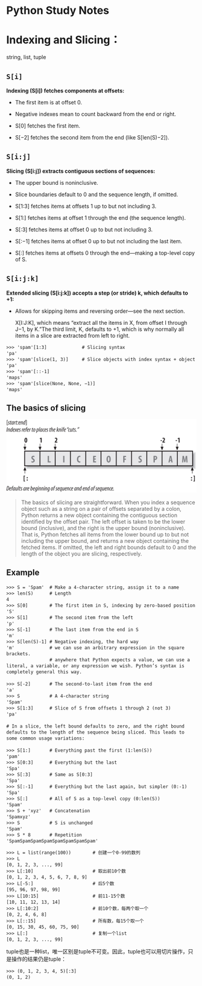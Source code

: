 # Python Study Notes



# Indexing and Slicing：

string, list, tuple





## `S[i]`

**Indexing (S[i]) fetches components at offsets:**

- The first item is at offset 0.


- Negative indexes mean to count backward from the end or right.


- S[0] fetches the first item.


- S[−2] fetches the second item from the end (like S[len(S)−2]).



## `S[i:j]`

**Slicing (S[i:j]) extracts contiguous sections of sequences:**

- The upper bound is noninclusive.


- Slice boundaries default to 0 and the sequence length, if omitted.


- S[1:3] fetches items at offsets 1 up to but not including 3.


- S[1:] fetches items at offset 1 through the end (the sequence length).


- S[:3] fetches items at offset 0 up to but not including 3.


- S[:−1] fetches items at offset 0 up to but not including the last item.


- S[:] fetches items at offsets 0 through the end—making a top-level copy of S.



## `S[i:j:k]`

**Extended slicing (S[i:j:k]) accepts a step (or stride) k, which defaults to +1:**

- Allows for skipping items and reversing order—see the next section.

  X[I:J:K], which means “extract all the items in X, from offset I through J−1, by K.”The third limit, K, defaults to +1, which is why normally all items in a slice are extracted from left to right. 

```
>>> 'spam'[1:3] 			# Slicing syntax
'pa'
>>> 'spam'[slice(1, 3)] 	# Slice objects with index syntax + object
'pa'
>>> 'spam'[::-1] 
'maps'
>>> 'spam'[slice(None, None, −1)] 
'maps'
```



## The basics of slicing

![Slicing](img/Slicing.jpg)

> The basics of slicing are straightforward. When you index a sequence object such as a string on a pair of offsets separated by a colon, Python returns a new object containing the contiguous section identified by the offset pair. The left offset is taken to be the lower bound (inclusive), and the right is the upper bound (noninclusive). That is, Python fetches all items from the lower bound up to but not including the upper bound, and returns a new object containing the fetched items. If omitted, the left and right bounds default to 0 and the length of the object you are slicing, respectively.



## Example

```
>>> S = 'Spam'	# Make a 4-character string, assign it to a name 
>>> len(S) 		# Length
4		
>>> S[0] 		# The first item in S, indexing by zero-based position
'S'
>>> S[1] 		# The second item from the left
'p'
>>> S[-1] 		# The last item from the end in S
'm'
>>> S[len(S)-1] # Negative indexing, the hard way
'm'				# we can use an arbitrary expression in the square brackets.
				# anywhere that Python expects a value, we can use a literal, a variable, or any expression we wish. Python’s syntax is completely general this way.

>>> S[-2] 		# The second-to-last item from the end
'a'
>>> S 			# A 4-character string 
'Spam'
>>> S[1:3] 		# Slice of S from offsets 1 through 2 (not 3)
'pa'

# In a slice, the left bound defaults to zero, and the right bound defaults to the length of the sequence being sliced. This leads to some common usage variations:

>>> S[1:] 		# Everything past the first (1:len(S)) 
'pam'
>>> S[0:3] 		# Everything but the last
'Spa'
>>> S[:3] 		# Same as S[0:3]
'Spa'
>>> S[:-1] 		# Everything but the last again, but simpler (0:-1)
'Spa'
>>> S[:] 		# All of S as a top-level copy (0:len(S))
'Spam'
>>> S + 'xyz' 	# Concatenation 
'Spamxyz'
>>> S 			# S is unchanged 
'Spam'
>>> S * 8 		# Repetition 
'SpamSpamSpamSpamSpamSpamSpamSpam'
```

```
>>> L = list(range(100))		# 创建一个0-99的数列
>>> L
[0, 1, 2, 3, ..., 99]
>>> L[:10]						# 取出前10个数
[0, 1, 2, 3, 4, 5, 6, 7, 8, 9]
>>> L[-5:]						# 后5个数
[95, 96, 97, 98, 99]	
>>> L[10:15]					# 前11-15个数
[10, 11, 12, 13, 14]	
>>> L[:10:2]					# 前10个数，每两个取一个
[0, 2, 4, 6, 8]
>>> L[::15]						# 所有数，每15个取一个
[0, 15, 30, 45, 60, 75, 90]
>>> L[:]						# 复制一个list
[0, 1, 2, 3, ..., 99]
```

tuple也是一种list，唯一区别是tuple不可变。因此，tuple也可以用切片操作，只是操作的结果仍是tuple：

```
>>> (0, 1, 2, 3, 4, 5)[:3]
(0, 1, 2)
```

